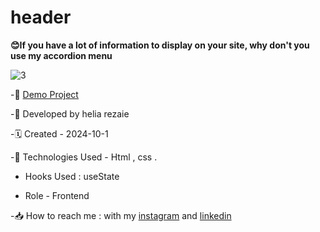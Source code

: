 # header

**😊If you have a lot of information to display on your site, why don't you use my accordion menu**

![3](https://github.com/user-attachments/assets/f7f3d3ae-1a46-43ca-b36e-cb0c4520251f)



-🔗 [Demo Project](https://helia-rz79.github.io/header/)

-🙍 Developed by helia rezaie

-🗓️ Created - 2024-10-1

-📱 Technologies Used - Html , css .

- Hooks Used : useState 

- Role - Frontend

-📥 How to reach me : with my [instagram](https://www.instagram.com/helia.r-web) and [linkedin](https://www.linkedin.com/in/helia-rezaie-web)
